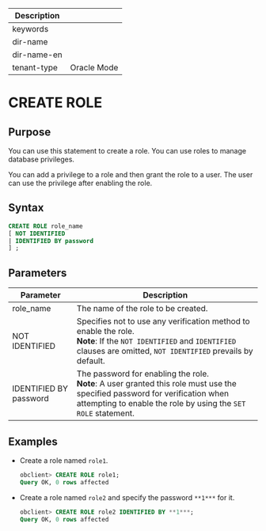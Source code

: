 | Description   |                 |
|---------------|-----------------|
| keywords      |                 |
| dir-name      |                 |
| dir-name-en   |                 |
| tenant-type   | Oracle Mode     |

# CREATE ROLE

## Purpose

You can use this statement to create a role. You can use roles to manage database privileges.

You can add a privilege to a role and then grant the role to a user. The user can use the privilege after enabling the role.

## Syntax

```sql
CREATE ROLE role_name
[ NOT IDENTIFIED
| IDENTIFIED BY password
] ;
```

## Parameters

| Parameter | Description |
|------------------------|---------------------------------------------------------------------------------------------------------------------------------|
| role_name | The name of the role to be created.  |
| NOT IDENTIFIED | Specifies not to use any verification method to enable the role.<br>  **Note**: If the `NOT IDENTIFIED` and `IDENTIFIED` clauses are omitted, `NOT IDENTIFIED` prevails by default.  |
| IDENTIFIED BY password | The password for enabling the role.<br>  **Note**: A user granted this role must use the specified password for verification when attempting to enable the role by using the `SET ROLE` statement.  |

## Examples

* Create a role named `role1`.

   ```sql
   obclient> CREATE ROLE role1;
   Query OK, 0 rows affected
   ```

* Create a role named `role2` and specify the password `**1***` for it.

   ```sql
   obclient> CREATE ROLE role2 IDENTIFIED BY **1***;
   Query OK, 0 rows affected
   ```
